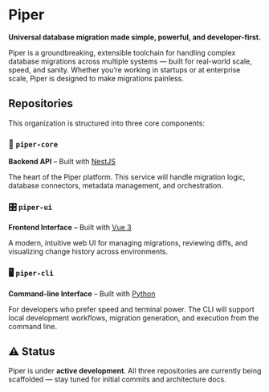 # Piper

**Universal database migration made simple, powerful, and developer-first.**

Piper is a groundbreaking, extensible toolchain for handling complex database migrations across multiple systems — built for real-world scale, speed, and sanity. Whether you’re working in startups or at enterprise scale, Piper is designed to make migrations painless.

## Repositories

This organization is structured into three core components:

### 🔧 `piper-core`
**Backend API** – Built with [NestJS](https://nestjs.com)

The heart of the Piper platform. This service will handle migration logic, database connectors, metadata management, and orchestration.

### 🎛️ `piper-ui`
**Frontend Interface** – Built with [Vue 3](https://vuejs.org)

A modern, intuitive web UI for managing migrations, reviewing diffs, and visualizing change history across environments.

### 🖥️ `piper-cli`
**Command-line Interface** – Built with [Python](https://www.python.org)

For developers who prefer speed and terminal power. The CLI will support local development workflows, migration generation, and execution from the command line.

## ⚠️ Status

Piper is under **active development**. All three repositories are currently being scaffolded — stay tuned for initial commits and architecture docs.

